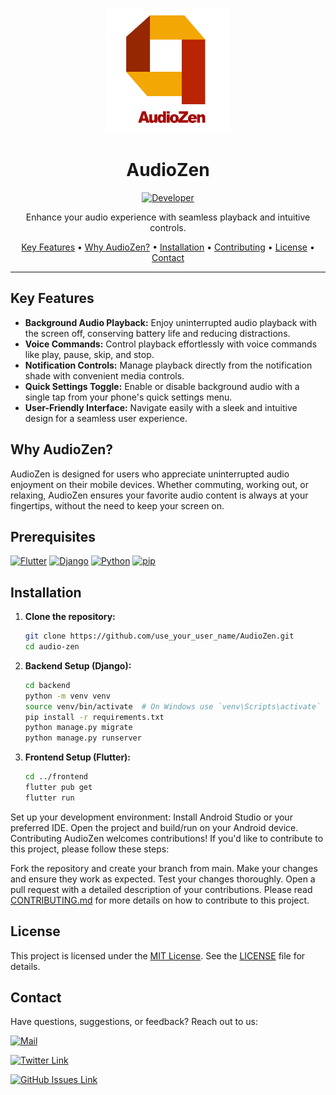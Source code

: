<p align="center">
  <img src="https://raw.githubusercontent.com/shyama7004/AudioZen/main/AudioZen%20logo.jpg" alt="AudioZen Logo" width="200" height="200">
</p>

<h1 align="center">AudioZen</h1>

<div align="center">
    <a href="https://x.com/shyama7004">
        <img src="https://img.shields.io/badge/Developer-Shyama7004-8B0000?style=for-the-badge" alt="Developer">
    </a>
</div>


<p align="center">
  Enhance your audio experience with seamless playback and intuitive controls.
</p>

<p align="center">
  <a href="#key-features">Key Features</a> •
  <a href="#why-audiozen">Why AudioZen?</a> •
  <a href="#installation">Installation</a> •
  <a href="https://github.com/shyama7004/AudioZen/blob/main/CONTRIBUTING.md">Contributing</a> •
  <a href="#license">License</a> •
  <a href="#contact">Contact</a>
</p>

---

## Key Features

- **Background Audio Playback:** Enjoy uninterrupted audio playback with the screen off, conserving battery life and reducing distractions.
- **Voice Commands:** Control playback effortlessly with voice commands like play, pause, skip, and stop.
- **Notification Controls:** Manage playback directly from the notification shade with convenient media controls.
- **Quick Settings Toggle:** Enable or disable background audio with a single tap from your phone's quick settings menu.
- **User-Friendly Interface:** Navigate easily with a sleek and intuitive design for a seamless user experience.

## Why AudioZen?

AudioZen is designed for users who appreciate uninterrupted audio enjoyment on their mobile devices. Whether commuting, working out, or relaxing, AudioZen ensures your favorite audio content is always at your fingertips, without the need to keep your screen on.


## Prerequisites

  [![Flutter](https://img.shields.io/badge/Flutter-Flutter.com-8B0000?style=for-the-badge)](https://flutter.dev/docs/get-started/install)
  [![Django](https://img.shields.io/badge/Django-Django.com-00008B?style=for-the-badge)](https://www.djangoproject.com/download/)
  [![Python](https://img.shields.io/badge/Python-Python.com-013220?style=for-the-badge)](https://www.python.org/downloads/)
  [![pip](https://img.shields.io/badge/pip-pip.com-8B8000?style=for-the-badge)](https://pip.pypa.io/en/stable/installation/)


## Installation

1. **Clone the repository:**
   ```bash
   git clone https://github.com/use_your_user_name/AudioZen.git
   cd audio-zen

2. **Backend Setup (Django):**
    ```sh
    cd backend
    python -m venv venv
    source venv/bin/activate  # On Windows use `venv\Scripts\activate`
    pip install -r requirements.txt
    python manage.py migrate
    python manage.py runserver
    ```

3. **Frontend Setup (Flutter):**
    ```sh
    cd ../frontend
    flutter pub get
    flutter run
    ```
Set up your development environment:
Install Android Studio or your preferred IDE.
Open the project and build/run on your Android device.
Contributing
AudioZen welcomes contributions! If you'd like to contribute to this project, please follow these steps:

Fork the repository and create your branch from main.
Make your changes and ensure they work as expected.
Test your changes thoroughly.
Open a pull request with a detailed description of your contributions.
Please read [CONTRIBUTING.md](https://github.com/shyama7004/AudioZen/blob/main/CONTRIBUTING.md) for more details on how to contribute to this project.

## License
This project is licensed under the [MIT License](https://github.com/shyama7004/AudioZen/blob/main/LICENSE). See the [LICENSE](https://github.com/shyama7004/AudioZen/blob/main/LICENSE) file for details.

## Contact
Have questions, suggestions, or feedback? 
Reach out to us:

[![Mail](https://img.shields.io/badge/Mail-sujatabisoyi@gmail.com-6b5b95?style=for-the-badge)](sujatabisoyi@gmail.com)

[![Twitter Link](https://img.shields.io/badge/Twitter:-https://x.com/shyama7004-6b5b95?style=for-the-badge)](https://x.com/shyama7004)

[![GitHub Issues Link](https://img.shields.io/badge/GitHub_Issues:-Issues-6b5b95?style=for-the-badge)](https://github.com/shyama7004/AudioZen/issues)

   
